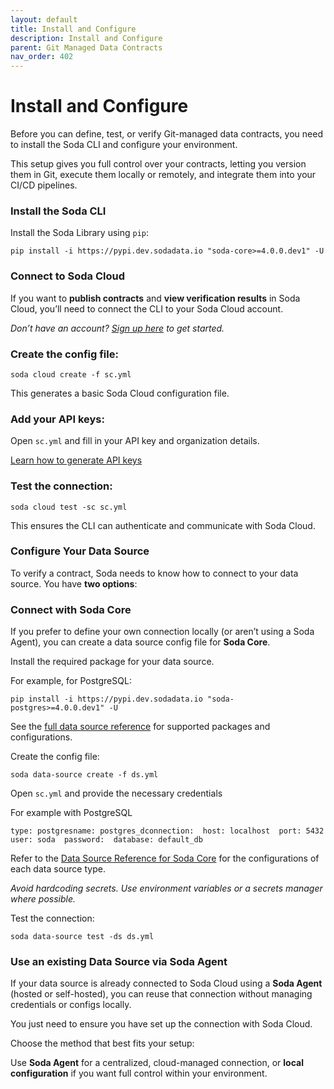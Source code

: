 ```yaml
---
layout: default
title: Install and Configure
description: Install and Configure
parent: Git Managed Data Contracts
nav_order: 402
---
```


# Install and Configure

Before you can define, test, or verify Git-managed data contracts, you need to install the Soda CLI and configure your environment.

This setup gives you full control over your contracts, letting you version them in Git, execute them locally or remotely, and integrate them into your CI/CD pipelines.


### Install the Soda CLI

Install the Soda Library using `pip`:

```
pip install -i https://pypi.dev.sodadata.io "soda-core>=4.0.0.dev1" -U
```

### Connect to Soda Cloud

If you want to **publish contracts** and **view verification results** in Soda Cloud, you’ll need to connect the CLI to your Soda Cloud account.

*Don’t have an account? [Sign up here](https://www.notion.so/1fe4e34b354b8018ba7cf4074091e87b?pvs=21) to get started.*

### Create the config file:

```
soda cloud create -f sc.yml
```

This generates a basic Soda Cloud configuration file.

### Add your API keys:

Open `sc.yml` and fill in your API key and organization details.

[Learn how to generate API keys](https://sodadata.slite.com/app/docs/TVVVH1gnAjzAQC)

### Test the connection:

```
soda cloud test -sc sc.yml
```

This ensures the CLI can authenticate and communicate with Soda Cloud.

### Configure Your Data Source

To verify a contract, Soda needs to know how to connect to your data source. You have **two options**:

### Connect with Soda Core

If you prefer to define your own connection locally (or aren’t using a Soda Agent), you can create a data source config file for **Soda Core**.

Install the required package for your data source.

For example, for PostgreSQL:

```
pip install -i https://pypi.dev.sodadata.io "soda-postgres>=4.0.0.dev1" -U
```

See the [full data source reference](https://sodadata.slite.com/app/docs/T5kBknwcgvw0ha) for supported packages and configurations.

Create the config file:

```
soda data-source create -f ds.yml
```

Open `sc.yml`  and provide the necessary credentials

For example with PostgreSQL

```
type: postgresname: postgres_dconnection:  host: localhost  port: 5432  user: soda  password:  database: default_db
```

Refer to the [Data Source Reference for Soda Core](https://slite.com/api/public/notes/T5kBknwcgvw0ha/redirect) for the configurations of each data source type.

*Avoid hardcoding secrets. Use environment variables or a secrets manager where possible.*

Test the connection:

```
soda data-source test -ds ds.yml
```

### Use an existing Data Source via Soda Agent

If your data source is already connected to Soda Cloud using a **Soda Agent** (hosted or self-hosted), you can reuse that connection without managing credentials or configs locally.

You just need to ensure you have set up the connection with Soda Cloud.

Choose the method that best fits your setup:

Use **Soda Agent** for a centralized, cloud-managed connection, or **local configuration** if you want full control within your environment.